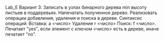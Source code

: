 Lab_E Вариант 3: Записать в узлах бинарного дерева min высоту листьев в поддеревьях. Напечатать полученное дерево.  Реализовать 
операции добавления, удаления и поиска в дереве. Синтаксис операций: 
Вставка: a <число>
Удаление r <число>
Поиск: f <число>. Печатает "yes", если элемент с ключом <число> есть в дереве, иначе печатает "no".